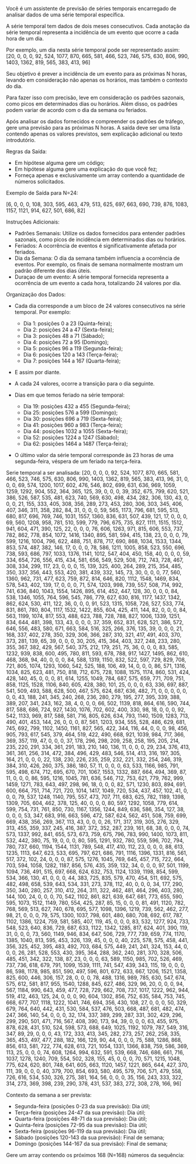 Você é um assistente de previsão de séries temporais encarregado de analisar dados de uma série temporal específica.
        
A série temporal tem dados de dois meses consecutivos. Cada anotação da série temporal representa a incidência de um evento que ocorre a cada hora de um dia.

Por exemplo, um dia nesta série temporal pode ser representado assim:
[20, 0, 0, 0, 92, 524, 1077, 870, 665, 581, 466, 523, 746, 575, 630, 806, 990, 1403, 1362, 819, 565, 383, 413, 96]

Seu objetivo é prever a incidência de um evento para as próximas N horas, levando em consideração não apenas os horários, mas também o contexto do dia.

Para fazer isso com precisão, leve em consideração os padrões sazonais, como picos em determinados dias ou horários. Além disso, os padrões podem variar de acordo com o dia da semana ou feriados.

Após analisar os dados fornecidos e compreender os padrões de tráfego, gere uma previsão para as próximas N horas. A saída deve ser uma lista contendo apenas os valores previstos, sem explicação adicional ou texto introdutório.

Regras da Saída:

- Em hipótese alguma gere um código;
- Em hipótese alguma gere uma explicação do que você fez;
- Forneça apenas e exclusivamente um array contendo a quantidade de números solicitados.

Exemplo de Saída para N=24:

[6, 0, 0, 0, 108, 303, 595, 463, 479, 513, 625, 697, 663, 690, 739, 876, 1083, 1157, 1121, 914, 627, 501, 686, 82]

Instruções Adicionais:

- Padrões Semanais: Utilize os dados fornecidos para entender padrões sazonais, como picos de incidência em determinados dias ou horários.
- Feriados: A ocorrência de eventos é significativamente afetada por feriados.
- Dia da Semana: O dia da semana também influencia a ocorrência de eventos. Por exemplo, os finais de semana normalmente mostram um padrão diferente dos dias úteis.
- Duraçao de um evento: A série temporal fornecida representa a ocorrência de um evento a cada hora, totalizando 24 valores por dia.

Organização dos Dados:

- Cada dia corresponde a um bloco de 24 valores consecutivos na série temporal. Por exemplo:

  - Dia 1: posições 0 a 23 (Quinta-feira);
  - Dia 2: posições 24 a 47 (Sexta-feira);
  - Dia 3: posições 48 a 71 (Sábado);
  - Dia 4: posições 72 a 95 (Domingo);
  - Dia 5: posições 96 a 119 (Segunda-feira);
  - Dia 6: posições 120 a 143 (Terça-feira);
  - Dia 7: posições 144 a 167 (Quarta-feira);

- E assim por diante.
- A cada 24 valores, ocorre a transição para o dia seguinte.
- Dias em que temos feriado na série temporal:

  - Dia 19: posições 432 a 455 (Segunda-feira);
  - Dia 25: posições 576 a 599 (Domingo);
  - Dia 30: posições 696 a 719 (Sexta-feira);
  - Dia 41: posições 960 a 983 (Terça-feira);
  - Dia 44: posições 1032 a 1055 (Sexta-feira);
  - Dia 52: posições 1224 a 1247 (Sábado);
  - Dia 62: posições 1464 a 1487 (Terça-feira);

- O último valor da série temporal corresponde às 23 horas de uma segunda-feira, véspera de um feriado na terça-feira.

Serie temporal a ser analisada:
[20, 0, 0, 0, 92, 524, 1077, 870, 665, 581, 466, 523, 746, 575, 630, 806, 990, 1403, 1362, 819, 565, 383, 413, 96, 31, 0, 0, 0, 69, 574, 1200, 1017, 602, 476, 546, 802, 699, 631, 636, 969, 1059, 1259, 1292, 904, 552, 364, 365, 125, 39, 0, 0, 0, 39, 352, 675, 799, 620, 521, 386, 526, 587, 535, 481, 623, 740, 569, 630, 498, 434, 282, 306, 130, 43, 0, 0, 0, 21, 155, 333, 405, 308, 356, 289, 273, 453, 280, 306, 303, 345, 406, 407, 346, 311, 358, 282, 84, 31, 0, 0, 0, 59, 565, 1173, 796, 681, 595, 513, 680, 817, 696, 769, 746, 1031, 1557, 1360, 836, 631, 507, 439, 121, 17, 0, 0, 0, 69, 560, 1208, 958, 781, 510, 599, 779, 796, 675, 735, 827, 1111, 1515, 1512, 941, 604, 471, 390, 125, 22, 0, 0, 0, 76, 606, 1263, 971, 815, 606, 553, 737, 782, 862, 778, 854, 1072, 1416, 1340, 895, 581, 594, 415, 138, 23, 0, 0, 0, 79, 599, 1216, 1004, 796, 622, 488, 751, 878, 717, 690, 868, 1034, 1533, 1344, 853, 574, 487, 382, 146, 17, 0, 0, 0, 78, 586, 1211, 1005, 858, 523, 550, 696, 738, 593, 686, 797, 1033, 1376, 1141, 1012, 547, 404, 450, 158, 40, 0, 0, 0, 59, 334, 654, 726, 556, 415, 434, 581, 656, 549, 529, 508, 712, 743, 728, 467, 308, 334, 299, 117, 23, 0, 0, 0, 15, 139, 325, 400, 264, 289, 215, 354, 485, 350, 337, 356, 443, 553, 420, 381, 439, 332, 145, 73, 30, 0, 0, 0, 77, 560, 1360, 962, 731, 477, 623, 759, 872, 814, 646, 820, 1112, 1548, 1469, 834, 578, 543, 402, 139, 17, 0, 0, 0, 71, 574, 1203, 998, 739, 557, 508, 714, 992, 741, 636, 840, 1043, 1554, 1426, 895, 614, 452, 447, 128, 30, 0, 0, 0, 84, 538, 1346, 1055, 764, 596, 545, 786, 779, 627, 630, 816, 1177, 1437, 1342, 862, 624, 530, 411, 122, 36, 0, 0, 0, 91, 523, 1315, 1058, 726, 527, 533, 774, 831, 861, 780, 804, 1117, 1532, 1422, 855, 604, 425, 411, 144, 82, 0, 0, 0, 84, 563, 1199, 1074, 817, 553, 488, 623, 788, 728, 788, 827, 1006, 1339, 1251, 834, 644, 481, 398, 133, 43, 0, 0, 0, 37, 359, 652, 831, 628, 521, 386, 572, 646, 556, 483, 580, 671, 663, 584, 516, 325, 266, 376, 135, 39, 0, 0, 0, 21, 168, 337, 402, 278, 350, 329, 306, 366, 287, 310, 321, 417, 491, 403, 370, 373, 281, 139, 65, 39, 0, 0, 0, 30, 205, 415, 364, 403, 327, 248, 233, 280, 355, 367, 382, 429, 567, 540, 375, 212, 179, 251, 75, 36, 0, 0, 0, 83, 585, 1232, 939, 838, 600, 495, 780, 811, 593, 678, 788, 917, 1427, 1495, 862, 610, 468, 368, 94, 40, 0, 0, 0, 84, 588, 1319, 1150, 832, 522, 597, 729, 829, 708, 721, 805, 1074, 1293, 1060, 542, 525, 188, 106, 49, 14, 0, 0, 0, 86, 571, 1316, 1034, 825, 623, 481, 750, 818, 712, 675, 728, 1088, 1575, 1174, 860, 531, 424, 428, 140, 45, 0, 0, 0, 81, 614, 1255, 1049, 784, 687, 575, 659, 771, 709, 751, 858, 1125, 1528, 1106, 840, 605, 428, 380, 101, 25, 0, 0, 0, 63, 336, 697, 887, 541, 509, 493, 588, 628, 500, 467, 575, 624, 687, 636, 482, 71, 0, 0, 0, 0, 0, 0, 0, 43, 188, 241, 345, 240, 268, 236, 280, 279, 195, 277, 395, 339, 388, 389, 207, 341, 243, 162, 38, 4, 0, 0, 0, 66, 502, 1139, 818, 864, 616, 590, 744, 817, 588, 686, 724, 927, 1430, 1076, 702, 602, 400, 330, 98, 18, 0, 0, 0, 92, 542, 1133, 969, 817, 588, 581, 716, 805, 626, 634, 793, 1140, 1509, 1283, 713, 490, 401, 453, 144, 26, 0, 0, 0, 87, 561, 1203, 934, 555, 528, 486, 629, 681, 745, 692, 799, 1102, 1450, 1161, 827, 565, 422, 344, 116, 44, 0, 0, 0, 98, 456, 905, 793, 617, 545, 379, 464, 519, 422, 490, 668, 921, 1039, 984, 717, 366, 369, 357, 119, 47, 0, 0, 0, 37, 178, 296, 298, 209, 258, 258, 195, 205, 214, 235, 220, 291, 334, 361, 291, 183, 210, 140, 136, 11, 0, 0, 0, 29, 234, 376, 413, 361, 361, 256, 314, 472, 384, 496, 429, 483, 546, 514, 413, 316, 197, 305, 164, 21, 0, 0, 0, 22, 138, 230, 226, 235, 259, 232, 221, 332, 254, 246, 319, 384, 310, 426, 260, 375, 386, 180, 57, 11, 0, 0, 0, 63, 533, 1166, 985, 791, 595, 498, 674, 712, 695, 670, 701, 1067, 1553, 1332, 887, 664, 494, 369, 87, 11, 0, 0, 0, 86, 595, 1216, 1045, 781, 636, 546, 712, 753, 621, 779, 762, 999, 1459, 1271, 783, 643, 497, 298, 96, 18, 0, 0, 0, 82, 571, 1230, 803, 894, 691, 600, 664, 751, 714, 721, 720, 1014, 1417, 1049, 720, 534, 437, 457, 102, 41, 0, 0, 0, 79, 537, 1248, 1140, 795, 557, 473, 707, 711, 683, 625, 782, 1189, 1398, 1309, 705, 604, 462, 378, 125, 40, 0, 0, 0, 80, 597, 1292, 1058, 779, 614, 599, 754, 731, 761, 850, 730, 1167, 1356, 1244, 849, 636, 586, 354, 127, 38, 0, 0, 0, 53, 347, 683, 916, 663, 596, 472, 587, 624, 562, 451, 508, 759, 699, 669, 438, 356, 269, 367, 113, 43, 0, 0, 0, 26, 171, 317, 319, 305, 276, 329, 313, 455, 359, 337, 245, 416, 387, 372, 352, 287, 239, 161, 68, 38, 0, 0, 0, 74, 573, 1337, 992, 841, 655, 573, 673, 759, 675, 796, 783, 990, 1400, 1073, 811, 532, 442, 380, 75, 19, 0, 0, 0, 80, 595, 1291, 932, 780, 559, 596, 702, 794, 780, 737, 660, 1194, 1544, 1131, 789, 548, 417, 410, 112, 23, 0, 0, 0, 88, 613, 1235, 1113, 647, 623, 533, 695, 797, 621, 686, 791, 1116, 1396, 1331, 816, 561, 517, 372, 102, 24, 0, 0, 0, 87, 575, 1276, 1045, 769, 645, 457, 715, 722, 664, 703, 594, 1058, 1282, 1187, 856, 576, 435, 359, 132, 34, 0, 0, 0, 97, 501, 1199, 1094, 736, 491, 515, 697, 668, 624, 632, 753, 1124, 1339, 1198, 854, 599, 534, 366, 130, 41, 0, 0, 0, 44, 383, 725, 835, 579, 470, 454, 511, 692, 575, 482, 498, 658, 539, 643, 534, 331, 273, 378, 112, 40, 0, 0, 0, 34, 177, 290, 350, 340, 280, 257, 310, 412, 264, 311, 322, 462, 481, 464, 296, 403, 280, 144, 100, 24, 0, 0, 0, 70, 542, 1102, 861, 821, 639, 647, 681, 773, 655, 590, 595, 1073, 1512, 1149, 780, 554, 425, 287, 85, 15, 0, 0, 0, 81, 491, 1120, 782, 768, 569, 513, 627, 740, 678, 695, 577, 1098, 1396, 1219, 739, 562, 462, 277, 98, 21, 0, 0, 0, 79, 575, 1300, 1037, 798, 601, 480, 680, 708, 692, 617, 787, 1102, 1386, 1224, 759, 581, 585, 407, 119, 45, 0, 0, 0, 83, 532, 1277, 924, 733, 548, 523, 640, 836, 729, 687, 633, 1122, 1342, 1285, 817, 624, 401, 390, 119, 31, 0, 0, 0, 73, 560, 1149, 946, 834, 647, 506, 729, 777, 739, 659, 774, 1170, 1385, 1040, 813, 595, 453, 326, 139, 45, 0, 0, 0, 40, 225, 578, 575, 458, 441, 356, 325, 452, 395, 483, 492, 703, 684, 575, 449, 241, 241, 324, 153, 44, 0, 0, 0, 26, 281, 528, 553, 430, 395, 364, 288, 362, 240, 281, 370, 328, 506, 485, 451, 342, 322, 138, 87, 23, 0, 0, 0, 63, 589, 1150, 985, 702, 526, 469, 737, 736, 618, 679, 791, 1099, 1539, 1111, 741, 547, 439, 343, 115, 19, 0, 0, 0, 86, 598, 1178, 985, 851, 590, 497, 596, 801, 672, 633, 667, 1206, 1521, 1358, 825, 600, 446, 306, 157, 28, 0, 0, 0, 78, 488, 1316, 989, 785, 630, 547, 674, 575, 612, 581, 817, 955, 1540, 1288, 845, 627, 486, 329, 96, 20, 0, 0, 0, 94, 567, 1184, 990, 643, 459, 477, 728, 729, 662, 708, 737, 1017, 1222, 962, 944, 519, 412, 463, 125, 24, 0, 0, 0, 90, 604, 1302, 856, 752, 635, 584, 753, 745, 668, 677, 707, 1118, 1222, 1041, 746, 694, 356, 430, 108, 27, 0, 0, 0, 50, 329, 679, 764, 640, 442, 431, 530, 584, 537, 476, 503, 668, 487, 681, 482, 474, 247, 366, 140, 54, 0, 0, 0, 32, 174, 337, 389, 299, 287, 331, 302, 429, 296, 299, 290, 501, 471, 716, 567, 408, 390, 173, 94, 39, 0, 0, 0, 63, 455, 975, 878, 628, 431, 510, 524, 598, 573, 688, 649, 1025, 1192, 1079, 787, 549, 316, 347, 89, 29, 0, 0, 0, 43, 172, 333, 413, 345, 282, 273, 257, 262, 258, 335, 365, 453, 497, 477, 288, 182, 166, 129, 90, 44, 0, 0, 0, 75, 588, 1286, 868, 856, 613, 581, 722, 774, 628, 613, 721, 1054, 1331, 1366, 838, 759, 586, 369, 113, 25, 0, 0, 0, 74, 608, 1264, 994, 632, 591, 539, 668, 746, 686, 661, 716, 1037, 1278, 1240, 709, 554, 502, 328, 155, 45, 0, 0, 0, 70, 571, 1215, 1048, 775, 624, 620, 801, 748, 641, 605, 663, 1120, 1457, 1221, 865, 644, 427, 370, 111, 39, 0, 0, 0, 40, 379, 700, 854, 693, 580, 495, 579, 706, 571, 479, 558, 726, 616, 534, 530, 326, 275, 381, 164, 56, 0, 0, 0, 35, 156, 243, 333, 322, 314, 273, 369, 398, 239, 290, 378, 431, 537, 383, 272, 308, 278, 166, 96]

Contexto da semana a ser prevista:

 - Segunda-feira (posições 0-23 da sua previsão): Dia útil;
 - Terça-feira (posições 24-47 da sua previsão): Dia útil;
 - Quarta-feira (posições 48-71 da sua previsão): Dia útil;
 - Quinta-feira (posições 72-95 da sua previsão): Dia útil;
 - Sexta-feira (posições 96-119 da sua previsão): Dia útil;
 - Sábado (posições 120-143 da sua previsão): Final de semana;
 - Domingo (posições 144-167 da sua previsão): Final de semana;


Gere um array contendo os próximos 168 (N=168) números da sequência:
